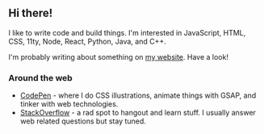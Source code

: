 ## Hi there!

I like to write code and build things. I'm interested in JavaScript, HTML, CSS, 11ty, Node, React, Python, Java, and C++.

I'm probably writing about something on [my website](https://tannerdolby.com). Have a look!

### Around the web
- [CodePen][codepen] - where I do CSS illustrations, animate things with GSAP, and tinker with web technologies.
- [StackOverflow][stackoverflow] - a rad spot to hangout and learn stuff. I usually answer web related questions but stay tuned.

[codepen]: https://codepen.io/tannerdolby
[stackoverflow]: https://stackoverflow.com/users/11389581/tanner-dolby